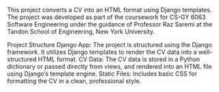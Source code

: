 This project converts a CV into an HTML format using Django templates. The project was developed as part of the coursework for CS-GY 6063 Software Engineering under the guidance of Professor Raz Saremi at the Tandon School of Engineering, New York University.

Project Structure
Django App: The project is structured using the Django framework. It utilizes Django templates to render the CV data into a well-structured HTML format.
CV Data: The CV data is stored in a Python dictionary or passed directly from views, and rendered into an HTML file using Django’s template engine.
Static Files: Includes basic CSS for formatting the CV in a clean, professional style.
